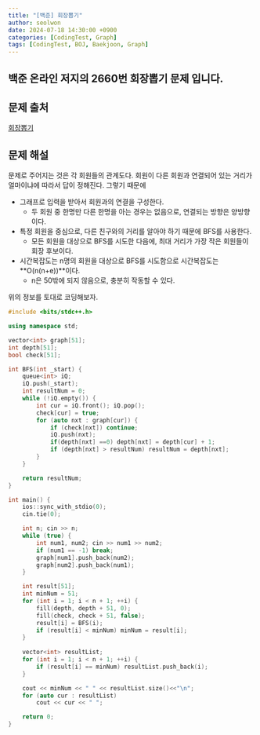 ```yaml
---
title: "[백준] 회장뽑기"
author: seolwon
date: 2024-07-18 14:30:00 +0900
categories: [CodingTest, Graph]
tags: [CodingTest, BOJ, Baekjoon, Graph]
---
```


## 백준 온라인 저지의 2660번 회장뽑기 문제 입니다.

## 문제 출처
[회장뽑기](https://www.acmicpc.net/problem/2660)

## 문제 해설
문제로 주어지는 것은 각 회원들의 관계도다.
회원이 다른 회원과 연결되어 있는 거리가 얼마이냐에 따라서 답이 정해진다.
그렇기 때문에
- 그래프로 입력을 받아서 회원과의 연결을 구성한다.
	- 두 회원 중 한명만 다른 한명을 아는 경우는 없음으로, 연결되는 방향은 양방향이다.
- 특정 회원을 중심으로, 다른 친구와의 거리를 알아야 하기 때문에 BFS를 사용한다.
	- 모든 회원을 대상으로 BFS를 시도한 다음에, 최대 거리가 가장 작은 회원들이 회장 후보이다.
- 시간복잡도는 n명의 회원을 대상으로 BFS를 시도함으로 시간복잡도는 **O(n(n+e))**이다.
	- n은 50밖에 되지 않음으로, 충분히 작동할 수 있다.

위의 정보를 토대로 코딩해보자.

```cpp
#include <bits/stdc++.h>

using namespace std;

vector<int> graph[51];
int depth[51];
bool check[51];

int BFS(int _start) {
	queue<int> iQ;
	iQ.push(_start);
	int resultNum = 0;
	while (!iQ.empty()) {
		int cur = iQ.front(); iQ.pop();
		check[cur] = true;
		for (auto nxt : graph[cur]) {
			if (check[nxt]) continue;
			iQ.push(nxt);
			if(depth[nxt] ==0) depth[nxt] = depth[cur] + 1;
			if (depth[nxt] > resultNum) resultNum = depth[nxt];
		}
	}

	return resultNum;
}

int main() {
	ios::sync_with_stdio(0);
	cin.tie(0);

	int n; cin >> n;
	while (true) {
		int num1, num2; cin >> num1 >> num2;
		if (num1 == -1) break;
		graph[num1].push_back(num2);
		graph[num2].push_back(num1);
	}

	int result[51];
	int minNum = 51;
	for (int i = 1; i < n + 1; ++i) {
		fill(depth, depth + 51, 0);
		fill(check, check + 51, false);
		result[i] = BFS(i);
		if (result[i] < minNum) minNum = result[i];
	}
	
	vector<int> resultList;
	for (int i = 1; i < n + 1; ++i) {
		if (result[i] == minNum) resultList.push_back(i);
	}

	cout << minNum << " " << resultList.size()<<"\n";
	for (auto cur : resultList)
		cout << cur << " ";

	return 0;
}
```